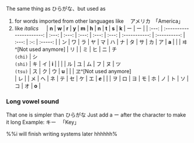 The same thing as ひらがな、but used as
1. for words imported from other languages 
	like 　アメリカ　「America」
2. like *italics*
　
| **n** |          **w**           | **r** | **y** | **m** | **h** | **n** |     **t**     |    **s**     | **k** |  ー  |    ー    |
| :---: | :----------------------: | :---: | :---: | :---: | :---: | :---: | :-----------: | :----------: | :---: | :-: | :-----: |
|   ン   |            ワ             |   ラ   |   ヤ   |   マ   |   ハ   |   ナ   |       タ       |      サ       |   カ   |  ア  |  **a**  |
|       |   ヰ^[Not used anymore]   |   リ   |       |   ミ   |   ヒ   |   ニ   | チ<br>`(chi)`  | シ<br>`(shi)` |   キ   |  イ  |  **i**  |
|       |                          |   ル   |   ユ   |   ム   |   フ   |   ヌ   | ツ <br>`(tsu)` |      ス       |   ク   |  ウ  |  **u**  |
|       | ヱ^[Not used anymore]<br> |   レ   |       |   メ   |   ヘ   |   ネ   |       テ       |      セ       |   ケ   |  エ  | ***e*** |
|       |            ヲ             |   ロ   |   ヨ   |   モ   |   ホ   |   ノ   |       ト       |      ソ       |   コ   |  オ  |  **o**  |



### Long vowel sound

That one is simpler than ひらがな
Just add a ー after the character to make it long
Example:
	キー 　「Key」





%%i will finish writing systems later hhhhhh%

